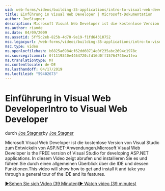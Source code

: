 ```yaml
---
uid: web-forms/videos/building-35-applications/intro-to-visual-web-developer
title: Einführung in Visual Web Developer | Microsoft-Dokumentation
author: JoeStagner
description: Microsoft Visual Web Developer ist die kostenlose Version von Visual Studio zum Entwickeln von ASP.NET-Anwendungen. In diesem Video zeigt das Abrufen und installieren Sie es "und" t...
ms.author: riande
ms.date: 04/09/2009
ms.assetid: 5ff5c2eb-825b-4d70-9e19-f1fd64310752
msc.legacyurl: /web-forms/videos/building-35-applications/intro-to-visual-web-developer
msc.type: video
ms.openlocfilehash: b6825a6984cf62dd60714e0f235abc2694c1978c
ms.sourcegitcommit: 0f1119340e4464720cfd16d0ff15764746ea1fea
ms.translationtype: MT
ms.contentlocale: de-DE
ms.lasthandoff: 04/17/2019
ms.locfileid: "59402673"
---
```

# <a name="intro-to-visual-web-developer"></a><span data-ttu-id="92051-104">Einführung in Visual Web Developer</span><span class="sxs-lookup"><span data-stu-id="92051-104">Intro to Visual Web Developer</span></span>

<span data-ttu-id="92051-105">durch [Joe Stagner](https://github.com/JoeStagner)</span><span class="sxs-lookup"><span data-stu-id="92051-105">by [Joe Stagner](https://github.com/JoeStagner)</span></span>

<span data-ttu-id="92051-106">Microsoft Visual Web Developer ist die kostenlose Version von Visual Studio zum Entwickeln von ASP.NET-Anwendungen.</span><span class="sxs-lookup"><span data-stu-id="92051-106">Microsoft Visual Web Developer is the FREE version of Visual Studio for developing ASP.NET applications.</span></span> <span data-ttu-id="92051-107">In diesem Video zeigt abrufen und installieren Sie es und führen Sie durch einen allgemeinen Überblick über die IDE und dessen Funktionen.</span><span class="sxs-lookup"><span data-stu-id="92051-107">This video will show how to get and install it and take you through a general tour of the IDE and its features.</span></span>

[<span data-ttu-id="92051-108">&#9654;Sehen Sie sich Video (39 Minuten)</span><span class="sxs-lookup"><span data-stu-id="92051-108">&#9654; Watch video (39 minutes)</span></span>](https://channel9.msdn.com/Blogs/ASP-NET-Site-Videos/intro-to-visual-web-developer)
